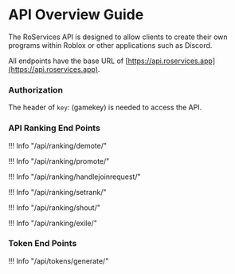 # API Overview Guide

The RoServices API is designed to allow clients to create their own programs within Roblox or other applications such as Discord.

All endpoints have the base URL of [https://api.roservices.app](https://api.roservices.app).

### Authorization

The header of `key`: (gamekey) is needed to access the API.

### API Ranking End Points

!!! Info "/api/ranking/demote/"

!!! Info "/api/ranking/promote/"
        
!!! Info "/api/ranking/handlejoinrequest/"

!!! Info "/api/ranking/setrank/"

!!! Info "/api/ranking/shout/"

!!! Info "/api/ranking/exile/"

### Token End Points

!!! Info "/api/tokens/generate/"



